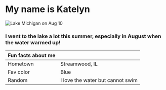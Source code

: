 # My name is Katelyn
![Lake Michigan on Aug 10](https://raw.githubusercontent.com/OREL-group/Project-Management/refs/heads/main/Quiz%201/lakemichigan8%3A10.jpg)
### I went to the lake a lot this summer, especially in August when the water warmed up!
| Fun facts about me   |                |
|----------------------|----------------|
| Hometown             | Streamwood, IL |
| Fav color            | Blue           |
| Random               | I love the water but cannot swim  |
